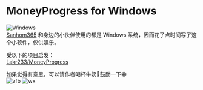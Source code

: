 # MoneyProgress for Windows
![Windows](https://img.shields.io/badge/-Windows-0078D6?style=flat-square&logo=Windows&logoColor=white)  
[Sanhom365](https://github.com/Sanhom365) 和身边的小伙伴使用的都是 Windows 系统，因而花了点时间写了这个小软件，仅供娱乐。

受以下的项目启发：  
[Lakr233/MoneyProgress](https://github.com/Lakr233/MoneyProgress)

如果觉得有意思，可以请作者喝杯牛奶🥛鼓励一下😁  
![zfb](https://user-images.githubusercontent.com/58111416/221396294-171cfa75-7b1b-425b-ba8a-f6c79fdf7c9c.jpg)
![wx](https://user-images.githubusercontent.com/58111416/220933337-99eafd6c-e4d3-4fd9-a8a0-8fd69fbb7c4f.png)

